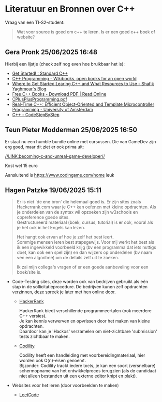 # Literatuur en Bronnen over C++

Vraag van een TI-S2-student:

> Wat voor source is goed om c++ te leren. Is er een goed c++ boek of website?

## Gera Pronk 25/06/2025 16:48

Hierbij een lijstje (check zelf nog even hoe bruikbaar het is):

* [Get Started! : Standard C++](https://isocpp.org/get-started)
* [C++ Programming - Wikibooks, open books for an open world](https://en.wikibooks.org/wiki/C++_Programming)
* [Where to Get Started Learing C++ and What Resources to Use - Shafik Yaghmour's Blog](https://shafik.github.io/c++/learning/2019/09/05/getting_started_learning_cpp.html)
* [Free C++ Books - Download PDF | Read Online](https://www.onlineprogrammingbooks.com/free-cplusplus-books/)
* [CPlusPlusProgramming.pdf](https://upload.wikimedia.org/wikipedia/commons/e/e9/CPlusPlusProgramming.pdf)
* [Real-Time C++: Efficient Object-Oriented and Template Microcontroller Programming - University of Amsterdam](https://lib.uva.nl/discovery/fulldisplay?docid=cdi_askewsholts_vlebooks_9783662629963&context=PC&vid=31UKB_UAM1_INST:UVA&lang=en&search_scope=DN_and_CI_and_PURE&adaptor=Primo%20Central&tab=Everything&query=any,contains,c%2B%2B&facet=rtype,include,books&offset=0)
* [C++ - CodeStepByStep](https://www.codestepbystep.com/r/problem/list/cpp)

## Teun Pieter Modderman 25/06/2025 16:50

Er staat nu een humble bundle online met cursussen. Die van GameDev zijn erg goed, maar dit ziet er ook prima uit:

[//LINK:becoming-c-and-unreal-game-developer//](https://www.humblebundle.com/software/becoming-c-and-unreal-game-developer-packt-software?utm_content=cta_button&mcID=102:685996203070551f7d026d0a:ot:56c3d162733462ca893d0cde:1&linkID=68599622efbd0fe2ea0a3def&utm_campaign=2025_06_24_becomingcandunrealgamedeveloperpackt_softwarebundle&utm_source=Humble+Bundle+Newsletter&utm_medium=email)

Kost wel 15 euro

Aansluitend is <https://www.codingame.com/home> leuk

## Hagen Patzke 19/06/2025 15:11

> Er is niet 'de ene bron' die helemaal goed is. Er zijn sites zoals Hackerrank.com waar je C++ kan oefenen met kleine opdrachten. Als je onderdelen van de syntax wil opzoeken zijn w3schools en cppreference goede sites.\
> Gestructureerd materiaal (boek, cursus, tutorial) is er ook, vooral als je het ook in het Engels kan lezen.
>
> Het hangt ook ervan af hoe je zelf het best leert.\
> Sommige mensen leren best stapsgewijs. Voor mij werkt het best als ik een ingewikkeld voorbeeld krijg (bv een programma dat iets nuttigs doet, kan ook een spel zijn) en dan wijzers op onderdelen (bv naam ven een algoritme) om de details zelf uit te zoeken.
>
> Ik zal mijn collega's vragen of er een goede aanbeveling voor een boek/site is.

* Code-Testing sites, deze worden ook van bedrijven gebruikt als één stap in de sollicitatieprocedure.
  De bedrijven kunen zelf opdrachten verzinnen, deze spreek je later met hen online door.
  
  * [HackerRank](https://www.hackerrank.com/)

      HackerRank biedt verschillende programmeertalen (ook meerdere C++ versies).\
      Je kan kennis verwerven en opvrissen door het maken van kleine opdrachten.\
      Daardoor kan je 'Hackos' verzamelen om niet-zichtbare 'submission' tests zichtbaar te maken.

  * [Codility](https://www.codility.com/)

      Codility heeft een handleiding met voorbereidingmateriaal, hier worden ook O(n)-eisen genoemt.\
      Bijzonder: Codility trackt iedere toets, je kan een soort (versnelbare) schermopname van het
      ontwikkelproces terugzien (als de candidaat niet alleen bestanden uit een externe editor knipt
      en plakt).

* Websites voor het leren (door voorbeelden te maken)

  * [LeetCode](https://leetcode.com/)

